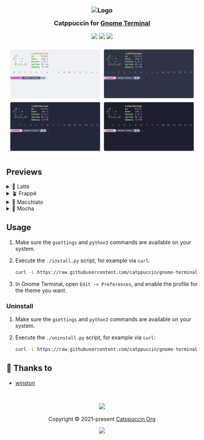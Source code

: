 <h3 align="center">
	<img src="https://raw.githubusercontent.com/catppuccin/catppuccin/main/assets/logos/exports/1544x1544_circle.png" width="100" alt="Logo"/><br/>
	<img src="https://raw.githubusercontent.com/catppuccin/catppuccin/main/assets/misc/transparent.png" height="30" width="0px"/>
	Catppuccin for <a href="https://wiki.gnome.org/Apps/Terminal">Gnome Terminal</a>
	<img src="https://raw.githubusercontent.com/catppuccin/catppuccin/main/assets/misc/transparent.png" height="30" width="0px"/>
</h3>

<p align="center">
    <a href="https://github.com/catppuccin/gnome-terminal/stargazers"><img src="https://img.shields.io/github/stars/catppuccin/gnome-terminal?colorA=363a4f&colorB=b7bdf8&style=for-the-badge"></a>
    <a href="https://github.com/catppuccin/gnome-terminal/issues"><img src="https://img.shields.io/github/issues/catppuccin/gnome-terminal?colorA=363a4f&colorB=f5a97f&style=for-the-badge"></a>
    <a href="https://github.com/catppuccin/gnome-terminal/contributors"><img src="https://img.shields.io/github/contributors/catppuccin/gnome-terminal?colorA=363a4f&colorB=a6da95&style=for-the-badge"></a>
</p>

<p align="center">
  <img src="assets/res.webp"/>
</p>

## Previews

<details>
<summary>🌻 Latte</summary>
<img src="assets/latte.webp"/>
</details>
<details>
<summary>🪴 Frappé</summary>
<img src="assets/frappe.webp"/>
</details>
<details>
<summary>🌺 Macchiato</summary>
<img src="assets/macchiato.webp"/>
</details>
<details>
<summary>🌿 Mocha</summary>
<img src="assets/mocha.webp"/>
</details>

## Usage

1. Make sure the `gsettings` and `python3` commands are available on your system.
2. Execute the `./install.py` script, for example via `curl`:

    ```bash
    curl -L https://raw.githubusercontent.com/catppuccin/gnome-terminal/v0.3.0/install.py | python3 -
    ```

3. In Gnome Terminal, open `Edit -> Preferences`, and enable the profile for the theme you want.

### Uninstall

1. Make sure the `gsettings` and `python3` commands are available on your system.
2. Execute the `./uninstall.py` script, for example via `curl`:

    ```bash
    curl -L https://raw.githubusercontent.com/catppuccin/gnome-terminal/v0.3.0/uninstall.py | python3 -
    ```

## 💝 Thanks to

- [winston](https://github.com/nekowinston)

&nbsp;

<p align="center"><img src="https://raw.githubusercontent.com/catppuccin/catppuccin/main/assets/footers/gray0_ctp_on_line.svg?sanitize=true" /></p>
<p align="center">Copyright &copy; 2021-present <a href="https://github.com/catppuccin" target="_blank">Catppuccin Org</a>
<p align="center"><a href="https://github.com/catppuccin/catppuccin/blob/main/LICENSE"><img src="https://img.shields.io/static/v1.svg?style=for-the-badge&label=License&message=MIT&logoColor=d9e0ee&colorA=363a4f&colorB=b7bdf8"/></a></p>
